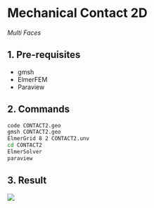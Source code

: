 # Mechanical Contact 2D

_Multi Faces_



## 1. Pre-requisites

* gmsh
* ElmerFEM
* Paraview



## 2. Commands

```bash
code CONTACT2.geo
gmsh CONTACT2.geo
ElmerGrid 8 2 CONTACT2.unv
cd CONTACT2
ElmerSolver
paraview
```



## 3. Result

![](CONTACT2.png)

